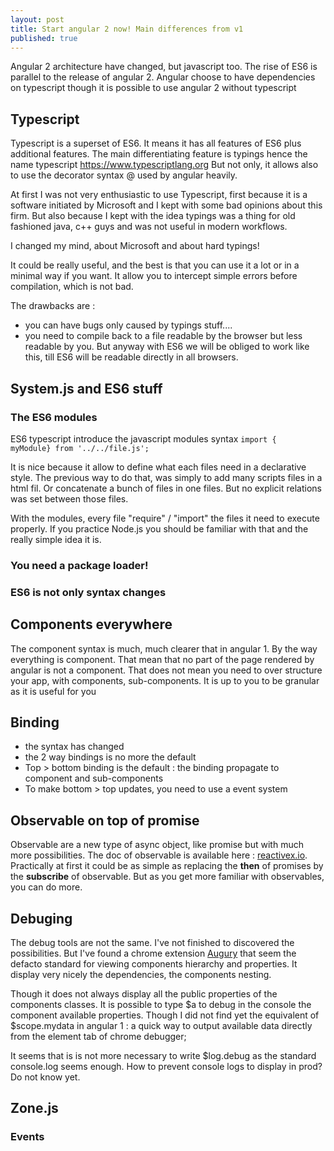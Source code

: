 ```yaml
---
layout: post
title: Start angular 2 now! Main differences from v1
published: true
---
```


Angular 2 architecture have changed, but javascript too. The rise of ES6 is parallel to the release of angular 2. 
Angular choose to have dependencies on typescript though it is possible to use angular 2 without typescript

## Typescript 

Typescript is  a superset of ES6. It means it has all features of ES6 plus additional features. The main differentiating feature is typings hence the name typescript https://www.typescriptlang.org
But not only, it allows also to use the decorator syntax @ used by angular heavily. 

At first I was not very enthusiastic to use Typescript, first because it is a software initiated by Microsoft and I kept with some bad opinions about this firm. But also because I kept with the idea typings was a thing for old fashioned java, c++ guys and was not useful in modern workflows. 

I changed my mind, about Microsoft and about hard typings! 

It could be really useful, and the best is that you can use it a lot or in a minimal way if you want. It allow you to intercept simple errors before compilation, which is not bad. 

The drawbacks are : 

* you can have bugs only caused by typings stuff....
* you need to compile back to a file readable by the browser but less readable by you. But anyway with ES6 we will be obliged to work like this, till ES6 will be readable directly in all browsers.

## System.js and ES6 stuff 


### The ES6 modules 

ES6  typescript introduce the javascript modules syntax 
`import { myModule} from '../../file.js';`

It is nice because it allow to define what each files need in a declarative style. 
The previous way to do that, was simply to add many scripts files in a html fil. Or concatenate a bunch of files in one files. But no explicit relations was set between those files. 

With the modules, every file "require" / "import" the files it need to execute properly. If you practice Node.js you should be familiar with that and the  really simple idea it is. 

### **You need a package loader!**

    
### **ES6 is not only syntax changes**

## Components everywhere 

The component syntax is much, much clearer that in angular 1. By the way everything is component. That mean that no part of the page rendered by angular is not a component. 
That does not mean you need to over structure your app, with components, sub-components. 
It is up to  you to be granular as it is useful for you

## Binding 
 * the syntax has changed
 * the 2 way bindings is no more the default
 * Top > bottom binding is the default : the binding propagate to component and sub-components
 * To make bottom > top updates, you need to use a event system 
 
## Observable on top of promise

Observable are a new type of async object, like  promise but with much more possibilities. 
The doc of observable is available here : [reactivex.io](http://www.reactivex.io). 
Practically at first it could be as simple as replacing the **then** of promises 
by the **subscribe** of observable. 
But as you get more familiar with observables, you can do more.

<script src="https://gist.github.com/sinsunsan/843a9032f12df31c65fc3fbfd6518d73"></script>


## Debuging 

The debug tools are not the same. I've not finished to discovered the possibilities. But I've found a chrome extension [Augury](https://augury.angular.io) that seem the defacto standard for viewing components hierarchy and properties. It display very nicely the dependencies, the components nesting. 

Though it does not always display all the public properties of the components classes. It is possible to type $a to debug in the console the component available properties. Though I did not find  yet the equivalent of $scope.mydata in angular 1 : a quick way to output available data directly from the element tab of chrome debugger;

It seems that is is not more necessary to write $log.debug as the standard console.log seems enough. How to prevent console logs to display in prod? Do not know yet.

## Zone.js

### Events
